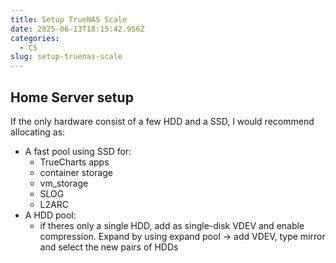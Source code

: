 ```yaml
---
title: Setup TrueNAS Scale
date: 2025-06-13T18:15:42.956Z
categories:
  - CS
slug: setup-truenas-scale
---
```


## Home Server setup

If the only hardware consist of a few HDD and a SSD, I would recommend allocating as:

- A fast pool using SSD for:
  - TrueCharts apps
  - container storage
  - vm_storage
  - SLOG
  - L2ARC
- A HDD pool:
  - if theres only a single HDD, add as single-disk VDEV and enable compression. Expand by using expand pool -> add VDEV, type mirror and select the new pairs of HDDs
